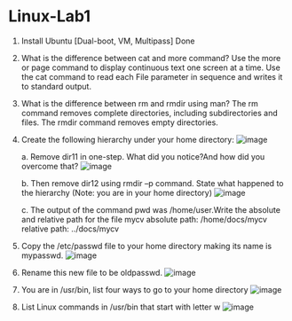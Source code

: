 # Linux-Lab1
1. Install Ubuntu [Dual-boot, VM, Multipass]
   Done
2. What is the difference between cat and more command?
   Use the more or page command to display continuous text one screen at a time. Use the cat command to read each File parameter in sequence and writes it to standard output.
3. What is the difference between rm and rmdir using man?
     The rm command removes complete directories, including subdirectories and files. The rmdir command removes empty directories.
4. Create the following hierarchy under your home directory:    ![image](https://github.com/user-attachments/assets/77d98b3d-eed8-4ff6-9352-824da1aff71e)

   a. Remove dir11 in one-step. What did you notice?And how did you overcome that?    ![image](https://github.com/user-attachments/assets/e7896dc8-1a1c-4696-b417-3332c481d9d9)

   b. Then remove dir12 using rmdir –p command. State what happened to the hierarchy (Note: you are in your home directory)    ![image](https://github.com/user-attachments/assets/9cc86c6f-0fe6-4a00-a605-680f1c1b2690)

   c. The output of the command pwd was /home/user.Write the absolute and relative path for the file mycv
   absolute path: /home/docs/mycv
   relative path: ../docs/mycv
5. Copy the /etc/passwd file to your home directory making its name is mypasswd. ![image](https://github.com/user-attachments/assets/32020427-5d63-4026-892e-4bb966dc41d8)
6. Rename this new file to be oldpasswd. ![image](https://github.com/user-attachments/assets/7f5fd1f4-9420-4eeb-89d4-5f932d29d855)
7. You are in /usr/bin, list four ways to go to your home directory ![image](https://github.com/user-attachments/assets/3ced9534-4fa2-452c-aa50-0ff0b637e8d1)
8. List Linux commands in /usr/bin that start with letter w ![image](https://github.com/user-attachments/assets/c5a91601-5742-49bf-bf59-77ee5c6fc060)

